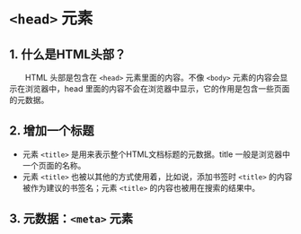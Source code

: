 # `<head>` 元素

## 1. 什么是HTML头部？
&emsp;&emsp;HTML 头部是包含在 `<head>` 元素里面的内容。不像 `<body>` 元素的内容会显示在浏览器中，head 里面的内容不会在浏览器中显示，它的作用是包含一些页面的元数据。

## 2. 增加一个标题
* 元素 `<title>` 是用来表示整个HTML文档标题的元数据。title 一般是浏览器中一个页面的名称。
* 元素 `<title>` 也被以其他的方式使用着，比如说，添加书签时 `<title>` 的内容被作为建议的书签名；元素 `<title>` 的内容也被用在搜索的结果中。

## 3. 元数据：`<meta>` 元素
